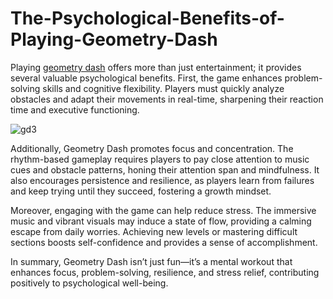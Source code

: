 # The-Psychological-Benefits-of-Playing-Geometry-Dash

Playing [geometry dash](https://geometrydash3d.org/) offers more than just entertainment; it provides several valuable psychological benefits. First, the game enhances problem-solving skills and cognitive flexibility. Players must quickly analyze obstacles and adapt their movements in real-time, sharpening their reaction time and executive functioning.

![gd3](https://github.com/user-attachments/assets/32553eb4-bd2a-428c-8089-cd47cf8b3a52)


Additionally, Geometry Dash promotes focus and concentration. The rhythm-based gameplay requires players to pay close attention to music cues and obstacle patterns, honing their attention span and mindfulness. It also encourages persistence and resilience, as players learn from failures and keep trying until they succeed, fostering a growth mindset.

Moreover, engaging with the game can help reduce stress. The immersive music and vibrant visuals may induce a state of flow, providing a calming escape from daily worries. Achieving new levels or mastering difficult sections boosts self-confidence and provides a sense of accomplishment.

In summary, Geometry Dash isn’t just fun—it’s a mental workout that enhances focus, problem-solving, resilience, and stress relief, contributing positively to psychological well-being.

